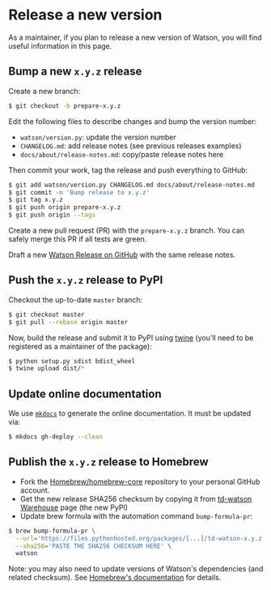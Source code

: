 # Release a new version

As a maintainer, if you plan to release a new version of Watson, you will find
useful information in this page.

## Bump a new `x.y.z` release

Create a new branch:

```bash
$ git checkout -b prepare-x.y.z
```

Edit the following files to describe changes and bump the version number:

* `watson/version.py`: update the version number
* `CHANGELOG.md`: add release notes (see previous releases examples)
* `docs/about/release-notes.md`: copy/paste release notes here

Then commit your work, tag the release and push everything to GitHub:

```bash
$ git add watson/version.py CHANGELOG.md docs/about/release-notes.md
$ git commit -m 'Bump release to x.y.z'
$ git tag x.y.z
$ git push origin prepare-x.y.z
$ git push origin --tags
```

Create a new pull request (PR) with the `prepare-x.y.z` branch. You can safely
merge this PR if all tests are green.

Draft a new [Watson Release on
GitHub](https://github.com/TailorDev/Watson/releases) with the same release
notes.

## Push the `x.y.z` release to PyPI

Checkout the up-to-date `master` branch:

```bash
$ git checkout master
$ git pull --rebase origin master
```

Now, build the release and submit it to PyPI using
[twine](https://github.com/pypa/twine) (you'll need to be registered as a
maintainer of the package):

```bash
$ python setup.py sdist bdist_wheel
$ twine upload dist/*
```

## Update online documentation

We use [`mkdocs`](http://www.mkdocs.org) to generate the online documentation.
It must be updated via:

```bash
$ mkdocs gh-deploy --clean
```

## Publish the `x.y.z` release to Homebrew

* Fork the [Homebrew/homebrew-core](https://github.com/Homebrew/homebrew-core)
  repository to your personal GitHub account.
* Get the new release SHA256 checksum by copying it from [td-watson
  Warehouse](https://pypi.org/project/td-watson/#files) page (the new PyPI)
* Update brew formula with the automation command `bump-formula-pr`:

```bash
$ brew bump-formula-pr \
  --url='https://files.pythonhosted.org/packages/[...]/td-watson-x.y.z.tar.gz' \
  --sha256='PASTE THE SHA256 CHECKSUM HERE' \
  watson
```

Note: you may also need to update versions of Watson's dependencies (and related
checksum). See [Homebrew's
documentation](https://docs.brew.sh/How-To-Open-a-Homebrew-Pull-Request.html)
for details.

